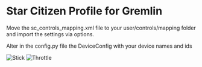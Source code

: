 Star Citizen Profile for Gremlin
================================

Move the sc_controls_mapping.xml file to your user/controls/mapping folder and
import the settings via options.

Alter in the config.py file the DeviceConfig with your device names and ids

![Stick](http://i.imgur.com/iJb2V9g.jpg)
![Throttle](http://i.imgur.com/os8IRK5.jpg)
